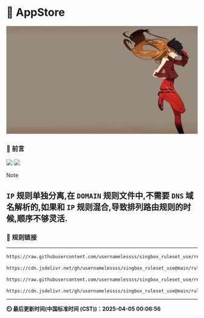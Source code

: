 
# 🧸 AppStore
![](https://raw.githubusercontent.com/usernamelessss/picture-bed/main/images/202504042256831.jpg)
### 📣 前言
![](https://shields.io/badge/-移除重复规则-ff69b4) ![](https://shields.io/badge/-IP&nbsp;规则单独存放不与&nbsp;DOMAIN&nbsp;等混合-green)
> [!NOTE]
**`IP` 规则单独分离,在 `DOMAIN` 规则文件中,不需要 `DNS` 域名解析的,如果和 `IP` 规则混合,导致排列路由规则的时候,顺序不够灵活.**
---

###  🔗 规则链接
---

```url
https://raw.githubusercontent.com/usernamelessss/singbox_ruleset_use/refs/heads/main/rule/AppStore/AppStore_No_IP.json
```

```url
https://cdn.jsdelivr.net/gh/usernamelessss/singbox_ruleset_use@main/rule/AppStore/AppStore_No_IP.json
```

```url
https://raw.githubusercontent.com/usernamelessss/singbox_ruleset_use/refs/heads/main/rule/AppStore/AppStore_No_IP.srs
```

```url
https://cdn.jsdelivr.net/gh/usernamelessss/singbox_ruleset_use@main/rule/AppStore/AppStore_No_IP.srs
```

---
**⏲️ 最后更新时间(中国标准时间 (CST))：2025-04-05 00:06:56**